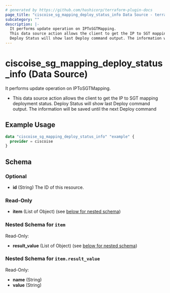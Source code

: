 ```yaml
---
# generated by https://github.com/hashicorp/terraform-plugin-docs
page_title: "ciscoise_sg_mapping_deploy_status_info Data Source - terraform-provider-ciscoise"
subcategory: ""
description: |-
  It performs update operation on IPToSGTMapping.
  This data source action allows the client to get the IP to SGT mapping deployment status.
  Deploy Status will show last Deploy command output. The information will be saved until the next Deploy command
---
```


# ciscoise_sg_mapping_deploy_status_info (Data Source)

It performs update operation on IPToSGTMapping.

- This data source action allows the client to get the IP to SGT mapping deployment status.
Deploy Status will show last Deploy command output. The information will be saved until the next Deploy command

## Example Usage

```terraform
data "ciscoise_sg_mapping_deploy_status_info" "example" {
  provider = ciscoise
}
```

<!-- schema generated by tfplugindocs -->
## Schema

### Optional

- **id** (String) The ID of this resource.

### Read-Only

- **item** (List of Object) (see [below for nested schema](#nestedatt--item))

<a id="nestedatt--item"></a>
### Nested Schema for `item`

Read-Only:

- **result_value** (List of Object) (see [below for nested schema](#nestedobjatt--item--result_value))

<a id="nestedobjatt--item--result_value"></a>
### Nested Schema for `item.result_value`

Read-Only:

- **name** (String)
- **value** (String)


